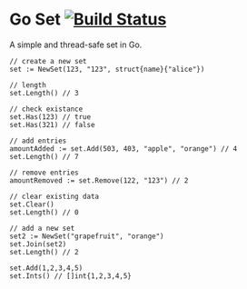 # Go Set [![Build Status](https://travis-ci.org/luca-moser/go-set.svg?branch=master)](https://travis-ci.org/luca-moser/go-set)

A simple and thread-safe set in Go.

```
// create a new set
set := NewSet(123, "123", struct{name}{"alice"})

// length
set.Length() // 3

// check existance
set.Has(123) // true
set.Has(321) // false

// add entries
amountAdded := set.Add(503, 403, "apple", "orange") // 4 
set.Length() // 7

// remove entries
amountRemoved := set.Remove(122, "123") // 2

// clear existing data
set.Clear()
set.Length() // 0

// add a new set
set2 := NewSet("grapefruit", "orange")
set.Join(set2)
set.Length() // 2

set.Add(1,2,3,4,5)
set.Ints() // []int{1,2,3,4,5}
```